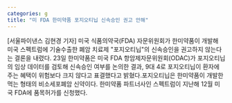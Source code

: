 ```yaml
---
categories: g
title: "미 FDA 한미약품 포지오티닙 신속승인 권고 안해"
---
```

[서울파이낸스 김현경 기자] 미국 식품의약국(FDA) 자문위원회가 한미약품이 개발해 미국 스펙트럼에 기술수출한 폐암 치료제 "포지오티닙"의 신속승인을 권고하지 않는다는 결론을 내렸다. 23일 한미약품은 미국 FDA 항암제자문위원회(ODAC)가 포지오티닙의 임상 데이터를 검토해 신속승인 여부를 논의한 결과, 9대 4로 포지오티닙이 환자에 주는 혜택이 위험보다 크지 않다고 표결했다고 밝혔다.포지오티닙은 한미약품이 개발한 먹는 형태의 비소세포폐암 신약이다. 한미약품 파트너사인 스펙트럼이 지난해 12월 미국 FDA에 품목허가를 신청했다.